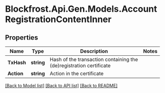 # Blockfrost.Api.Gen.Models.AccountRegistrationContentInner
## Properties

Name | Type | Description | Notes
------------ | ------------- | ------------- | -------------
**TxHash** | **string** | Hash of the transaction containing the (de)registration certificate | 
**Action** | **string** | Action in the certificate | 

[[Back to Model list]](../README.md#documentation-for-models) [[Back to API list]](../README.md#documentation-for-api-endpoints) [[Back to README]](../README.md)

